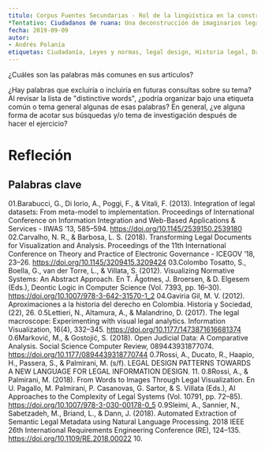 ```yaml
---
titulo: Corpus Fuentes Secundarias - Rol de la lingüística en la construcción de leyes.
*Tentativo: Ciudadanos de ruana: Una deconstrucción de imaginarios legales
fecha: 2019-09-09
autor:
- Andrés Polanía
etiquetas: Ciudadanía, Leyes y normas, legal design, Historia legal, Data visualization
---
```


¿Cuáles son las palabras más comunes en sus artículos?

¿Hay palabras que excluiría o incluiría en futuras consultas sobre su tema?
Al revisar la lista de "distinctive words", 
¿podría organizar bajo una etiqueta común o tema general algunas de esas palabras?
 En general, 
 ¿ve alguna forma de acotar sus búsquedas y/o tema de investigación después de hacer el ejercicio?

# Refleción

## Palabras clave


01.Barabucci, G., Di Iorio, A., Poggi, F., & Vitali, F. (2013). Integration of legal datasets: From meta-model to implementation. Proceedings of International Conference on Information Integration and Web-Based Applications & Services - IIWAS ’13, 585–594. https://doi.org/10.1145/2539150.2539180
02.Carvalho, N. R., & Barbosa, L. S. (2018). Transforming Legal Documents for Visualization and Analysis. Proceedings of the 11th International Conference on Theory and Practice of Electronic Governance  - ICEGOV ’18, 23–26. https://doi.org/10.1145/3209415.3209424
03.Colombo Tosatto, S., Boella, G., van der Torre, L., & Villata, S. (2012). Visualizing Normative Systems: An Abstract Approach. En T. Ågotnes, J. Broersen, & D. Elgesem (Eds.), Deontic Logic in Computer Science (Vol. 7393, pp. 16–30). https://doi.org/10.1007/978-3-642-31570-1_2
04.Gaviria Gil, M. V. (2012). Aproximaciones a la historia del derecho en Colombia. Historia y Sociedad, (22), 26.
0.5Lettieri, N., Altamura, A., & Malandrino, D. (2017). The legal macroscope: Experimenting with visual legal analytics. Information Visualization, 16(4), 332–345. https://doi.org/10.1177/1473871616681374
0.6Marković, M., & Gostojić, S. (2018). Open Judicial Data: A Comparative Analysis. Social Science Computer Review, 089443931877074. https://doi.org/10.1177/0894439318770744
0.7Rossi, A., Ducato, R., Haapio, H., Passera, S., & Palmirani, M. (s/f). LEGAL DESIGN PATTERNS TOWARDS A NEW LANGUAGE FOR LEGAL INFORMATION DESIGN. 11.
0.8Rossi, A., & Palmirani, M. (2018). From Words to Images Through Legal Visualization. En U. Pagallo, M. Palmirani, P. Casanovas, G. Sartor, & S. Villata (Eds.), AI Approaches to the Complexity of Legal Systems (Vol. 10791, pp. 72–85). https://doi.org/10.1007/978-3-030-00178-0_5
0.9Sleimi, A., Sannier, N., Sabetzadeh, M., Briand, L., & Dann, J. (2018). Automated Extraction of Semantic Legal Metadata using Natural Language Processing. 2018 IEEE 26th International Requirements Engineering Conference (RE), 124–135. https://doi.org/10.1109/RE.2018.00022
10.
